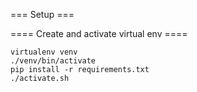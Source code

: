=== Setup ===

==== Create and activate virtual env ====
```
virtualenv venv
./venv/bin/activate
pip install -r requirements.txt
./activate.sh
``` 
